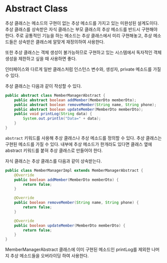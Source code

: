 # Abstract Class
추상 클래스는 메소드의 구현이 없는 추상 메소드를 가지고 있는 미완성된 설계도이다. 추상 클래스를 상속받은 자식 클래스는 부모 클래스의 추상 메소드를 반드시 구현해야 한다. 주로 공통적인 기능을 하는 메소드는 추상 클래스에서 미리 구현해놓고, 추상 메소드들은 상속받은 클래스에 알맞게 재정의하여 사용한다.

또한 추상 클래스는 객체 생성이 불가능하므로 구현하고 있는 시스템에서 독자적인 객체 생성을 제한하고 싶을 때 사용하면 좋다. 

인터페이스와 다르게 일반 클래스처럼 인스턴스 변수와, 생성자, private 메소드를 가질 수 있다.

추상 클래스는 다음과 같이 작성할 수 있다.
```java
public abstract class MemberManagerAbstract {
    public abstract boolean addMember(MemberDto memberDto);
    public abstract boolean removeMember(String name, String phone);
    public abstract boolean updateMember(MemberDto memberDto);
    public void printLog(String data) {
        System.out.println("Data=" + data);
    }
}
```

`abstract` 키워드를 사용해 추상 클래스나 추상 메소드를 정의할 수 있다. 추상 클래스는 구현된 메소드를 가질 수 있다. 내부에 추상 메소드가 한개라도 있다면 클래스 옆에 abstract 키워드를 붙혀 추상 클래스로 만들어야 한다.


자식 클래스는 추상 클래스를 다음과 같이 상속받는다.
```java
public class MemberManagerImpl extends MemberManagerAbstract {
    @Override
    public boolean addMember(MemberDto memberDto) {
        return false;
    }

    @Override
    public boolean removeMember(String name, String phone) {
        return false;
    }

    @Override
    public boolean updateMember(MemberDto memberDto) {
        return false;
    }
}
```

MemberManagerAbstract 클래스에 이미 구현된 메소드인 printLog를 제외한 나머지 추상 메소드들을 오버라이딩 하여 사용한다.

